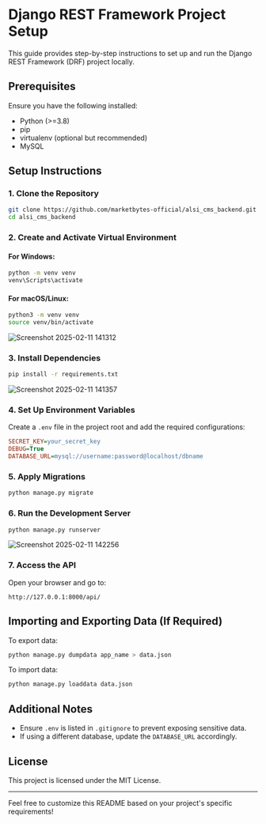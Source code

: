 
# Django REST Framework Project Setup

This guide provides step-by-step instructions to set up and run the Django REST Framework (DRF) project locally.

## Prerequisites
Ensure you have the following installed:
- Python (>=3.8)
- pip
- virtualenv (optional but recommended)
- MySQL 

## Setup Instructions

### 1. Clone the Repository
```bash
git clone https://github.com/marketbytes-official/alsi_cms_backend.git
cd alsi_cms_backend
```

### 2. Create and Activate Virtual Environment
#### For Windows:
```bash
python -m venv venv
venv\Scripts\activate
```

#### For macOS/Linux:
```bash
python3 -m venv venv
source venv/bin/activate
```


![Screenshot 2025-02-11 141312](https://github.com/user-attachments/assets/c8b20756-dbab-43b8-8b3a-ad963a33a811)


### 3. Install Dependencies
```bash
pip install -r requirements.txt
```


![Screenshot 2025-02-11 141357](https://github.com/user-attachments/assets/b01ddb5c-6a29-4005-9a6c-ac78c1df9b2d)


### 4. Set Up Environment Variables
Create a `.env` file in the project root and add the required configurations:
```ini
SECRET_KEY=your_secret_key
DEBUG=True
DATABASE_URL=mysql://username:password@localhost/dbname
```

### 5. Apply Migrations
```bash
python manage.py migrate
```

### 6. Run the Development Server
```bash
python manage.py runserver
```


![Screenshot 2025-02-11 142256](https://github.com/user-attachments/assets/e591f0d0-e8eb-4bed-b1c2-1fdefffc09cd)



### 7. Access the API
Open your browser and go to:
```
http://127.0.0.1:8000/api/
```

## Importing and Exporting Data (If Required)
To export data:
```bash
python manage.py dumpdata app_name > data.json
```
To import data:
```bash
python manage.py loaddata data.json
```

## Additional Notes
- Ensure `.env` is listed in `.gitignore` to prevent exposing sensitive data.
- If using a different database, update the `DATABASE_URL` accordingly.

## License
This project is licensed under the MIT License.

---
Feel free to customize this README based on your project's specific requirements!
